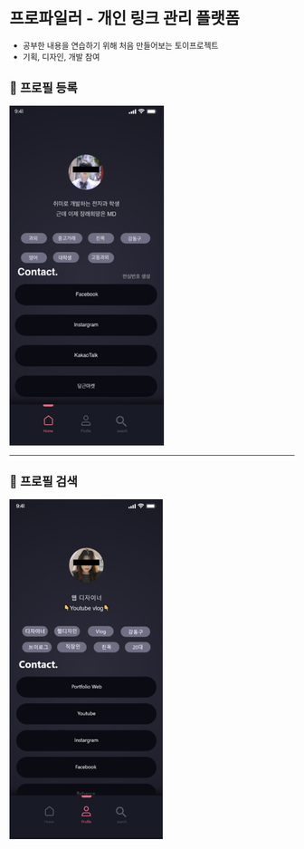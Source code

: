 
# 프로파일러 - 개인 링크 관리 플랫폼
- 공부한 내용을 연습하기 위해 처음 만들어보는 토이프로젝트
- 기획, 디자인, 개발 참여


## 📌 프로필 등록

<img src='./public/profile.png' height="600px">

<hr/>

## 📌 프로필 검색
<img src='./public/search.png' height="600px">

